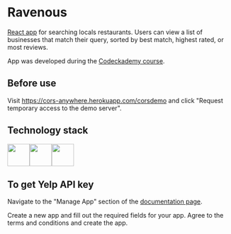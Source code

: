 # Ravenous

[React app](https://ravenous-iota.vercel.app/) for searching locals restaurants. Users can view a list of businesses that match their query, sorted by best match, highest rated, or most reviews.

App was developed during the [Codeckademy course](https://www.codecademy.com/learn/paths/build-web-apps-with-react).

## Before use

Visit https://cors-anywhere.herokuapp.com/corsdemo and click "Request temporary access to the demo server".

## Technology stack

<img height="50" src="https://user-images.githubusercontent.com/25181517/192158954-f88b5814-d510-4564-b285-dff7d6400dad.png"><img height="50" src="https://user-images.githubusercontent.com/25181517/183898674-75a4a1b1-f960-4ea9-abcb-637170a00a75.png"><img height="50" src="https://user-images.githubusercontent.com/25181517/183897015-94a058a6-b86e-4e42-a37f-bf92061753e5.png">

## To get Yelp API key

Navigate to the "Manage App" section of the [documentation page](https://www.yelp.com/developers/v3/manage_app).

Create a new app and fill out the required fields for your app. Agree to the terms and conditions and create the app.
